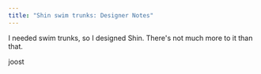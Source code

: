 ```yaml
---
title: "Shin swim trunks: Designer Notes"
---
```


I needed swim trunks, so I designed Shin. There's not much more to it than that.

joost
